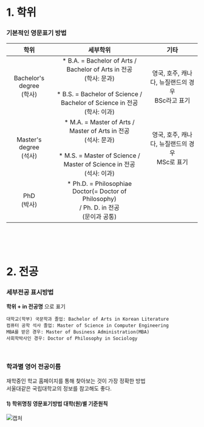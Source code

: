 # 1. 학위
### 기본적인 영문표기 방법
|학위|세부학위|기타|
|:--:|:--:|:--:|
|Bachelor's degree<br>(학사)|* B.A. = Bachelor of Arts / Bachelor of Arts in 전공<br>(학사: 문과)<br><br>* B.S. = Bachelor of Science / Bachelor of Science in 전공<br>(학사: 이과)|영국, 호주, 캐나다, 뉴질랜드의 경우<br>BSc라고 표기|
|Master's degree<br>(석사)|* M.A. = Master of Arts / Master of Arts in 전공<br>(석사: 문과)<br><br>* M.S. = Master of Science / Master of Science in 전공<br>(석사: 이과)|영국, 호주, 캐나다, 뉴질랜드의 경우<br>MSc로 표기|
|PhD<br>(박사)|* Ph.D. = Philosophiae Doctor(= Doctor of Philosophy) <br>/ Ph. D. in 전공<br>(문이과 공통)|

<br><br><br>


# 2. 전공
### 세부전공 표시방법 
**학위 + in 전공명** 으로 표기
```
대학교(학부) 국문학과 졸업: Bachelor of Arts in Korean Literature
컴퓨터 공학 석사 졸업: Master of Science in Computer Engineering
MBA를 받은 경우: Master of Business Administration(MBA)
사회학박사인 경우: Doctor of Philosophy in Sociology
```

<br>

### 학과별 영어 전공이름
재학중인 학교 홈페이지를 통해 찾아보는 것이 가장 정확한 방법<br>
서울대같은 국립대학교의 정보를 참고해도 좋다.

#### 1) 학위명칭 영문표기방법 대학(원)별 기준원칙
![캡처](https://user-images.githubusercontent.com/38516906/61325175-159cef80-a84f-11e9-939a-b23f59d7ed64.PNG)
